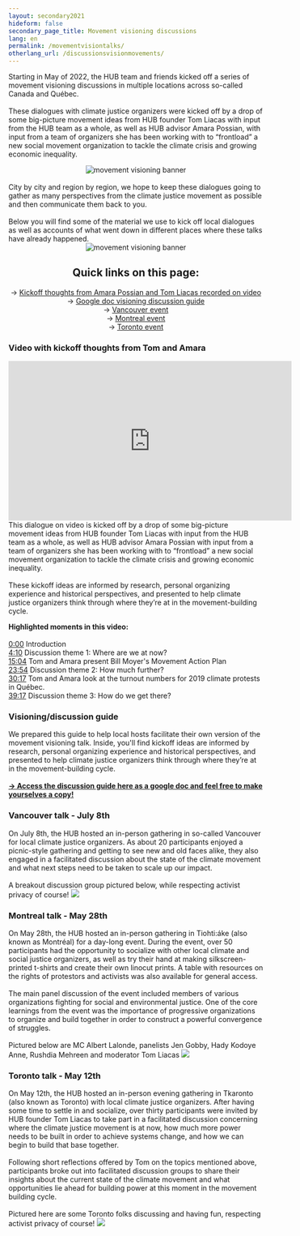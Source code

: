 ```yaml
---
layout: secondary2021
hideform: false
secondary_page_title: Movement visioning discussions
lang: en
permalink: /movementvisiontalks/
otherlang_url: /discussionsvisionmovements/
---
```

Starting in May of 2022, the HUB team and friends kicked off a series of movement visioning discussions in multiple locations across so-called Canada and Québec.<br/><br/>These dialogues with climate justice organizers were kicked off by a drop of some big-picture movement ideas from HUB founder Tom Liacas with input from the HUB team as a whole, as well as HUB advisor Amara Possian, with input from a team of organizers she has been working with to “frontload” a new social movement organization to tackle the climate crisis and growing economic inequality.<br/>
<div style="text-align:center;"><img src="/media/hubmovementvisioningtalks.png" alt="movement visioning banner"/></div>
<br/>City by city and region by region, we hope to keep these dialogues going to gather as many perspectives from the climate justice movement as possible and then communicate them back to you.<br/><br/>Below you will find some of the material we use to kick off local dialogues as well as accounts of what went down in different places where these talks have already happened.<br/>
<div style="text-align:center;"><img src="/media/howmuchfurthermed.png" alt="movement visioning banner"/></div>
<div style="text-align:center;"> 

## Quick links on this page:

→ [Kickoff thoughts from Amara Possian and Tom Liacas recorded on video](#video)<br/>
→ [Google doc visioning discussion guide](#guide)<br/>
→ [Vancouver event](#vancouver)<br/>
→ [Montreal event](#montreal)<br/>
→ [Toronto event](#toronto)

</div>

<a name="video"></a>


### Video with kickoff thoughts from Tom and Amara

<div style="text-align:center;"><iframe width="560" height="315" src="https://www.youtube.com/embed/0hRVXQ2pzao" title="YouTube video player" frameborder="0" allow="accelerometer; autoplay; clipboard-write; encrypted-media; gyroscope; picture-in-picture" allowfullscreen></iframe></div>
This dialogue on video is kicked off by a drop of some big-picture movement ideas from HUB founder Tom Liacas with input from the HUB team as a whole, as well as HUB advisor Amara Possian with input from a team of organizers she has been working with to “frontload” a new social movement organization to tackle the climate crisis and growing economic inequality.<br/><br/>
These kickoff ideas are informed by research, personal organizing experience and historical perspectives, and presented to help climate justice organizers think through where they’re at in the movement-building cycle.
<a name="guide"></a>

**Highlighted moments in this video:**
<br/><br/>
[0:00](https://www.youtube.com/watch?v=0hRVXQ2pzao&t=0s) Introduction <br/>
[4:10](https://www.youtube.com/watch?v=0hRVXQ2pzao&t=250s) Discussion theme 1: Where are we at now? <br/>
[15:04](https://www.youtube.com/watch?v=0hRVXQ2pzao&t=904s) Tom and Amara present Bill Moyer's Movement Action Plan <br/>[
23:54](https://www.youtube.com/watch?v=0hRVXQ2pzao&t=1434s) Discussion theme 2: How much further? <br/>
[30:17](https://www.youtube.com/watch?v=0hRVXQ2pzao&t=1817s) Tom and Amara look at the turnout numbers for 2019 climate protests in Québec. <br/>
[39:17](https://www.youtube.com/watch?v=0hRVXQ2pzao&t=2357s) Discussion theme 3: How do we get there?

### Visioning/discussion guide

We prepared this guide to help local hosts facilitate their own version of the movement visioning talk. Inside, you'll find kickoff ideas are informed by research, personal organizing experience and historical perspectives, and presented to help climate justice organizers think through where they’re at in the movement-building cycle. <br/><br/>
**[→ Access the discussion guide here as a google doc and feel free to make yourselves a copy!](https://docs.google.com/document/d/1lRdAIXUYJgW4PmzbYRs8t2ZgPd7AcIPCVpWUcQIPvnw/edit#heading=h.vowe6359cnaw)**<a name="vancouver"></a>

### Vancouver talk - July 8th

On July 8th, the HUB hosted an in-person gathering in so-called Vancouver for local climate justice organizers. As about 20 participants enjoyed a picnic-style gathering and getting to see new and old faces alike, they also engaged in a facilitated discussion about the state of the climate movement and what next steps need to be taken to scale up our impact.<br/><br/>A breakout discussion group pictured below, while respecting activist privacy of course!
![](/media/vancouverpic.png)
<a name="montreal"></a>

### Montreal talk - May 28th

On May 28th, the HUB hosted an in-person gathering in Tiohti:áke (also known as Montréal) for a day-long event. During the event, over 50 participants had the opportunity to socialize with other local climate and social justice organizers, as well as try their hand at making silkscreen-printed t-shirts and create their own linocut prints. A table with resources on the rights of protestors and activists was also available for general access.<br/><br/>The main panel discussion of the event included members of various organizations fighting for social and environmental justice. One of the core learnings from the event was the importance of progressive organizations to organize and build together in order to construct a powerful convergence of struggles. <br/><br/>Pictured below are MC Albert Lalonde, panelists Jen Gobby, Hady Kodoye Anne, Rushdia Mehreen and moderator Tom Liacas
![](/media/montrealpic.jpg)
<a name="toronto"></a>

### Toronto talk - May 12th

On May 12th, the HUB hosted an in-person evening gathering in Tkaronto (also known as Toronto) with local climate justice organizers. After having some time to settle in and socialize, over thirty participants were invited by HUB founder Tom Liacas to take part in a facilitated discussion concerning where the climate justice movement is at now, how much more power needs to be built in order to achieve systems change, and how we can begin to build that base together.<br/><br/>Following short reflections offered by Tom on the topics mentioned above, participants broke out into facilitated discussion groups to share their insights about the current state of the climate movement and what opportunities lie ahead for building power at this moment in the movement building cycle.<br/><br/>Pictured here are some Toronto folks discussing and having fun, respecting activist privacy of course!
![](/media/torontopic.png)